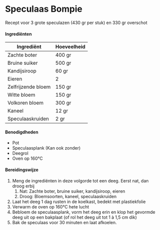 # Speculaas Bompie

Recept voor 3 grote speculazen (430 gr per stuk) en 330 gr overschot

#### Ingrediënten

| Ingrediënt         | Hoeveelheid |
| ------------------ | ----------- |
| Zachte boter       | 400 gr      |
| Bruine suiker      | 500 gr      |
| Kandijsiroop       | 60 gr       |
| Eieren             | 2           |
| Zelfrijzende bloem | 150 gr      |
| Witte bloem        | 150 gr      |
| Volkoren bloem     | 300 gr      |
| Kaneel             | 12 gr       |
| Speculaaskruiden   | 2 gr        |

#### Benodigdheden

- Pot
- Speculaasplank (Kan ook zonder)
- Deegrol
- Oven op 160°C

#### Bereidingswijze

1. Meng de ingrediënten in deze volgorde tot een deeg. Eerst nat, dan droog erbij
	1. Nat: Zachte boter, bruine suiker, kandijsiroop, eieren
	2. Droog: Bloemsoorten, kaneel, speculaaskruiden
2. Laat het deeg 1 dag rusten in de koelkast, bedekt met plastiekfolie
3. Verwarm de oven op 160°C hete lucht
4. Bebloem de speculaasplank, vorm het deeg erin en klop het gevormde deeg uit op een bakplaat (of rol het deeg uit tot 1 à 1,5 cm dik)
5. Bak de speculaas voor 30 minuten en laat afkoelen.
